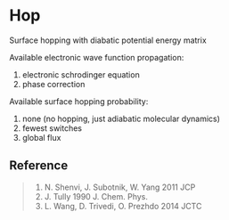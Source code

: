 # Hop
Surface hopping with diabatic potential energy matrix

Available electronic wave function propagation:
1. electronic schrodinger equation
2. phase correction

Available surface hopping probability:
1. none (no hopping, just adiabatic molecular dynamics)
2. fewest switches
3. global flux

## Reference
> 1. N. Shenvi, J. Subotnik, W. Yang 2011 JCP
> 2. J. Tully 1990 J. Chem. Phys.
> 3. L. Wang, D. Trivedi, O. Prezhdo 2014 JCTC